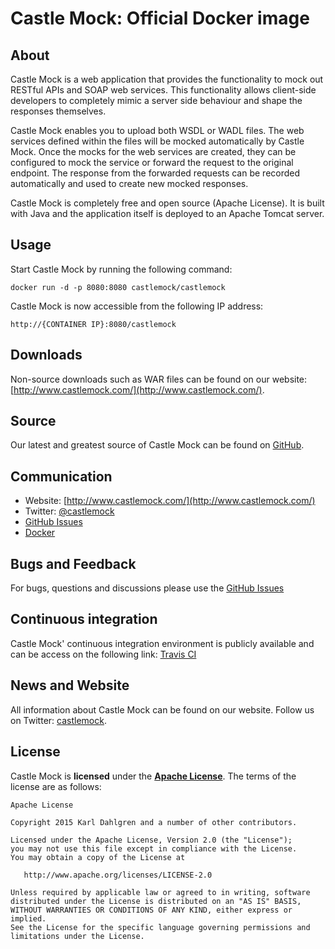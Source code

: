 # Castle Mock: Official Docker image

## About

Castle Mock is a web application that provides the functionality to mock out RESTful APIs and SOAP web services. This functionality allows client-side developers to completely mimic a server side behaviour and shape the responses themselves.

Castle Mock enables you to upload both WSDL or WADL files. The web services defined within the files will be mocked automatically by Castle Mock. Once the mocks for the web services are created, they can be configured to mock the service or forward the request to the original endpoint. The response from the forwarded requests can be recorded automatically and used to create new mocked responses.

Castle Mock is completely free and open source (Apache License). It is built with Java and the application itself is deployed to an Apache Tomcat server.

## Usage
Start Castle Mock by running the following command:

    docker run -d -p 8080:8080 castlemock/castlemock

Castle Mock is now accessible from the following IP address:

    http://{CONTAINER IP}:8080/castlemock

## Downloads

Non-source downloads such as WAR files can be found on our website: [http://www.castlemock.com/](http://www.castlemock.com/).

## Source

Our latest and greatest source of Castle Mock can be found on [GitHub](https://github.com/castlemock/castlemock/).

## Communication
- Website: [http://www.castlemock.com/](http://www.castlemock.com/)
- Twitter: [@castlemock](http://twitter.com/castlemock)
- [GitHub Issues](https://github.com/castlemock/castlemock/issues)
- [Docker](https://hub.docker.com/r/castlemock/castlemock/)

## Bugs and Feedback

For bugs, questions and discussions please use the [GitHub Issues](https://github.com/castlemock/castlemock/issues)

## Continuous integration

Castle Mock' continuous integration environment is publicly available and can be access on the following link: [Travis CI](https://travis-ci.org/castlemock/castlemock)

## News and Website

All information about Castle Mock can be found on our website. Follow us on Twitter: [castlemock](http://twitter.com/castlemock).

## License

Castle Mock is **licensed** under the **[Apache License](https://github.com/castlemock/docker/blob/master/LICENSE)**. The terms of the license are as follows:

    Apache License

    Copyright 2015 Karl Dahlgren and a number of other contributors.

    Licensed under the Apache License, Version 2.0 (the "License");
    you may not use this file except in compliance with the License.
    You may obtain a copy of the License at

       http://www.apache.org/licenses/LICENSE-2.0

    Unless required by applicable law or agreed to in writing, software
    distributed under the License is distributed on an "AS IS" BASIS,
    WITHOUT WARRANTIES OR CONDITIONS OF ANY KIND, either express or implied.
    See the License for the specific language governing permissions and
    limitations under the License.
 	

